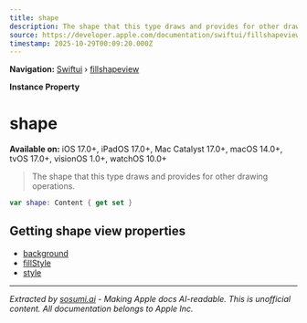 ```yaml
---
title: shape
description: The shape that this type draws and provides for other drawing operations.
source: https://developer.apple.com/documentation/swiftui/fillshapeview/shape
timestamp: 2025-10-29T00:09:20.000Z
---
```


**Navigation:** [Swiftui](/documentation/swiftui) › [fillshapeview](/documentation/swiftui/fillshapeview)

**Instance Property**

# shape

**Available on:** iOS 17.0+, iPadOS 17.0+, Mac Catalyst 17.0+, macOS 14.0+, tvOS 17.0+, visionOS 1.0+, watchOS 10.0+

> The shape that this type draws and provides for other drawing operations.

```swift
var shape: Content { get set }
```

## Getting shape view properties

- [background](/documentation/swiftui/fillshapeview/background)
- [fillStyle](/documentation/swiftui/fillshapeview/fillstyle)
- [style](/documentation/swiftui/fillshapeview/style)

---

*Extracted by [sosumi.ai](https://sosumi.ai) - Making Apple docs AI-readable.*
*This is unofficial content. All documentation belongs to Apple Inc.*
